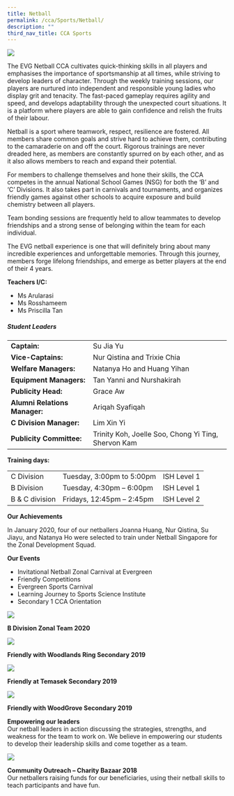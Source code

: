 ```yaml
---
title: Netball
permalink: /cca/Sports/Netball/
description: ""
third_nav_title: CCA Sports
---
```

![](/images/Our%20Curriculum/CCA/Sports/Netball/N1.jpg)

The EVG Netball CCA cultivates quick-thinking skills in all players and emphasises the importance of sportsmanship at all times, while striving to develop leaders of character. Through the weekly training sessions, our players are nurtured into independent and responsible young ladies who display grit and tenacity. The fast-paced gameplay requires agility and speed, and develops adaptability through the unexpected court situations. It is a platform where players are able to gain confidence and relish the fruits of their labour.

Netball is a sport where teamwork, respect, resilience are fostered. All members share common goals and strive hard to achieve them, contributing to the camaraderie on and off the court. Rigorous trainings are never dreaded here, as members are constantly spurred on by each other, and as it also allows members to reach and expand their potential.

For members to challenge themselves and hone their skills, the CCA competes in the annual National School Games (NSG) for both the ‘B’ and ‘C’ Divisions. It also takes part in carnivals and tournaments, and organizes friendly games against other schools to acquire exposure and build chemistry between all players.

Team bonding sessions are frequently held to allow teammates to develop friendships and a strong sense of belonging within the team for each individual.

The EVG netball experience is one that will definitely bring about many incredible experiences and unforgettable memories. Through this journey, members forge lifelong friendships, and emerge as better players at the end of their 4 years.

**Teachers I/C:**

*   Ms Arularasi
*   Ms Rosshameem
*   Ms Priscilla Tan

##### **Student Leaders**

|                           |                                                     |
|---------------------------|-----------------------------------------------------|
| **Captain:**                  | Su Jia Yu                                           |
| **Vice-Captains:**            | Nur Qistina and Trixie Chia                         |
| **Welfare Managers:**         | Natanya Ho and Huang Yihan                          |
| **Equipment Managers:**       | Tan Yanni and Nurshakirah                           |
| **Publicity Head:**           | Grace Aw                                            |
| **Alumni Relations Manager:** | Ariqah Syafiqah                                     |
| **C Division Manager:**       | Lim Xin Yi                                          |
| **Publicity Committee:**      | Trinity Koh, Joelle Soo, Chong Yi Ting, Shervon Kam |

**Training days:**

|                |                            |              |
|----------------|----------------------------|--------------|
| C Division     | Tuesday, 3:00pm to 5:00pm  | ISH Level 1  |
| B Division     | Tuesday, 4:30pm – 6:00pm   | ISH Level 1  |
| B & C division |  Fridays, 12:45pm – 2:45pm |  ISH Level 2 |

**Our Achievements**

In January 2020, four of our netballers Joanna Huang, Nur Qistina, Su Jiayu, and Natanya Ho were selected to train under Netball Singapore for the Zonal Development Squad.

**Our Events**

*   Invitational Netball Zonal Carnival at Evergreen
*   Friendly Competitions
*   Evergreen Sports Carnival
*   Learning Journey to Sports Science Institute
*   Secondary 1 CCA Orientation

![](/images/Our%20Curriculum/CCA/Sports/Netball/N2.jpg)


**B Division Zonal Team 2020**

![](/images/Our%20Curriculum/CCA/Sports/Netball/N3.jpg)


**Friendly with Woodlands Ring Secondary 2019**

![](/images/Our%20Curriculum/CCA/Sports/Netball/N4.jpeg)


**Friendly at Temasek Secondary 2019**

![](/images/Our%20Curriculum/CCA/Sports/Netball/N5.jpg)


**Friendly with WoodGrove Secondary 2019**

**Empowering our leaders**  
Our netball leaders in action discussing the strategies, strengths, and weakness for the team to work on. We believe in empowering our students to develop their leadership skills and come together as a team.

![](/images/Our%20Curriculum/CCA/Sports/Netball/N6.png)


**Community Outreach – Charity Bazaar 2018**  
Our netballers raising funds for our beneficiaries, using their netball skills to teach participants and have fun.
